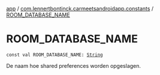 [app](../index.md) / [com.lennertbontinck.carmeetsandroidapp.constants](index.md) / [ROOM_DATABASE_NAME](./-r-o-o-m_-d-a-t-a-b-a-s-e_-n-a-m-e.md)

# ROOM_DATABASE_NAME

`const val ROOM_DATABASE_NAME: `[`String`](https://kotlinlang.org/api/latest/jvm/stdlib/kotlin/-string/index.html)

De naam hoe shared preferences worden opgeslagen.

